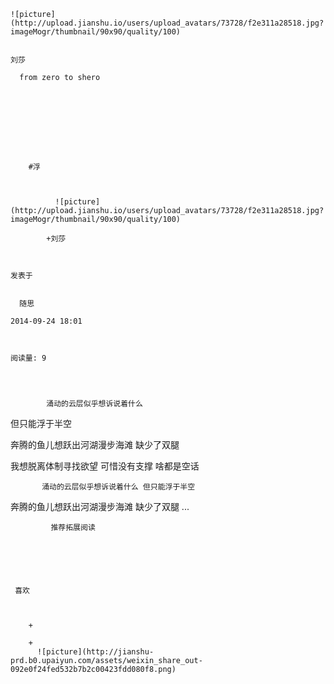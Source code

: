 
    
  
    ![picture](http://upload.jianshu.io/users/upload_avatars/73728/f2e311a28518.jpg?imageMogr/thumbnail/90x90/quality/100)
    

    刘莎
  
      from zero to shero

  
  
    
  


    
      
        #浮
        
          
            
              ![picture](http://upload.jianshu.io/users/upload_avatars/73728/f2e311a28518.jpg?imageMogr/thumbnail/90x90/quality/100)
            
            +刘莎
        
        
    
    发表于 

    
      随思

    2014-09-24 18:01

    

    阅读量: 9
  


        
            涌动的云层似乎想诉说着什么
但只能浮于半空

  奔腾的鱼儿想跃出河湖漫步海滩
缺少了双腿

  我想脱离体制寻找欲望
可惜没有支撑
啥都是空话


        
           涌动的云层似乎想诉说着什么 但只能浮于半空 
 奔腾的鱼儿想跃出河湖漫步海滩 缺少了双腿 
...
      
    
    
      
      
      
          
             推荐拓展阅读
        
      
    
    
      
          
     喜欢

      
      
        +
                  
        +
          ![picture](http://jianshu-prd.b0.upaiyun.com/assets/weixin_share_out-092e0f24fed532b7b2c00423fdd080f8.png)
        
      
    
  


